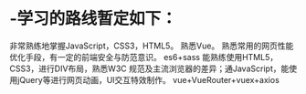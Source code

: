 # -学习的路线暂定如下：
  非常熟练地掌握JavaScript，CSS3，HTML5。
  熟悉Vue。
  熟悉常用的网页性能优化手段，有一定的前端安全与防范意识。
  es6+sass
  能熟练使用HTML5，CSS3，进行DIV布局，熟悉W3C 规范及主流浏览器的差异；通JavaScript，能使用jQuery等进行网页动画，UI交互特效制作。
  vue+VueRouter+vuex+axios
